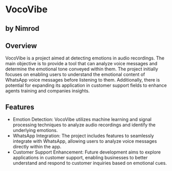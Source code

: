 # VocoVibe
by Nimrod 
------------------------------------------------------------------------------------------------------------------------------------------------------------------------

## Overview

VocoVibe is a project aimed at detecting emotions in audio recordings. The main objective is to provide a tool that can analyze voice messages and determine the emotional tone conveyed within them. The project initially focuses on enabling users to understand the emotional content of WhatsApp voice messages before listening to them. Additionally, there is potential for expanding its application in customer support fields to enhance agents training and companies insights.

## Features

- Emotion Detection: VocoVibe utilizes machine learning and signal processing techniques to analyze audio recordings and identify the underlying emotions.
- WhatsApp Integration: The project includes features to seamlessly integrate with WhatsApp, allowing users to analyze voice messages directly within the app.
- Customer Support Enhancement: Future development aims to explore applications in customer support, enabling businesses to better understand and respond to customer inquiries based on emotional cues.

